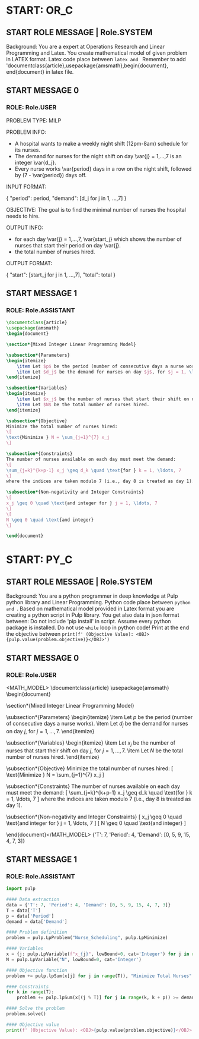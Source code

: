 # START: OR_C 
## START ROLE MESSAGE | Role.SYSTEM 
Background: You are a expert at Operations Research and Linear Programming and Latex. You create mathematical model of given problem in LATEX format. Latex code place between ```latex and ``` Remember to add 'documentclass{article},usepackage{amsmath},begin{document}, end{document} in latex file. 
## START MESSAGE 0 
### ROLE: Role.USER
<DESCRIPTION>
PROBLEM TYPE: MILP

PROBLEM INFO: 
- A hospital wants to make a weekly night shift (12pm-8am) schedule for its nurses. 
- The demand for nurses for the night shift on day \var{j} = 1,...,7 is an integer \var{d_j}. 
- Every nurse works \var{period} days in a row on the night shift, followed by (7 - \var{period}) days off.


INPUT FORMAT: 

{
    "period": period,
    "demand": [d_j for j in 1, ...,7]
}

OBJECTIVE: The goal is to find the minimal number of nurses the hospital needs to hire. 

OUTPUT INFO: 

- for each day \var{j} = 1,...,7, \var{start_j} which shows the number of nurses that start their period on day \var{j}.
- the total number of nurses hired.

OUTPUT FORMAT:

{
    "start": [start_j for j in 1, ...,7],
    "total": total
}


</DESCRIPTION>


## START MESSAGE 1 
### ROLE: Role.ASSISTANT
```latex
\documentclass{article}
\usepackage{amsmath}
\begin{document}

\section*{Mixed Integer Linear Programming Model}

\subsection*{Parameters}
\begin{itemize}
    \item Let $p$ be the period (number of consecutive days a nurse works).
    \item Let $d_j$ be the demand for nurses on day $j$, for $j = 1, \ldots, 7$.
\end{itemize}

\subsection*{Variables}
\begin{itemize}
    \item Let $x_j$ be the number of nurses that start their shift on day $j$, for $j = 1, \ldots, 7$.
    \item Let $N$ be the total number of nurses hired.
\end{itemize}

\subsection*{Objective}
Minimize the total number of nurses hired:
\[
\text{Minimize } N = \sum_{j=1}^{7} x_j
\]

\subsection*{Constraints}
The number of nurses available on each day must meet the demand:
\[
\sum_{j=k}^{k+p-1} x_j \geq d_k \quad \text{for } k = 1, \ldots, 7
\]
where the indices are taken modulo 7 (i.e., day 8 is treated as day 1).

\subsection*{Non-negativity and Integer Constraints}
\[
x_j \geq 0 \quad \text{and integer for } j = 1, \ldots, 7
\]
\[
N \geq 0 \quad \text{and integer}
\]

\end{document}
```

# START: PY_C 
## START ROLE MESSAGE | Role.SYSTEM 
Background: You are a python programmer in deep knowledge at Pulp python library and Linear Programming. Python code place between ```python and ```. Based on mathematical model provided in Latex format you are creating a python script in Pulp library. You get also data in json format between: <DATA></DATA> Do not include 'pip install' in script. Assume every python package is installed. Do not use `while` loop in python code! Print at the end the objective between <OBJ></OBJ> `print(f' (Objective Value): <OBJ>{pulp.value(problem.objective)}</OBJ>')` 
## START MESSAGE 0 
### ROLE: Role.USER
<MATH_MODEL>
\documentclass{article}
\usepackage{amsmath}
\begin{document}

\section*{Mixed Integer Linear Programming Model}

\subsection*{Parameters}
\begin{itemize}
    \item Let $p$ be the period (number of consecutive days a nurse works).
    \item Let $d_j$ be the demand for nurses on day $j$, for $j = 1, \ldots, 7$.
\end{itemize}

\subsection*{Variables}
\begin{itemize}
    \item Let $x_j$ be the number of nurses that start their shift on day $j$, for $j = 1, \ldots, 7$.
    \item Let $N$ be the total number of nurses hired.
\end{itemize}

\subsection*{Objective}
Minimize the total number of nurses hired:
\[
\text{Minimize } N = \sum_{j=1}^{7} x_j
\]

\subsection*{Constraints}
The number of nurses available on each day must meet the demand:
\[
\sum_{j=k}^{k+p-1} x_j \geq d_k \quad \text{for } k = 1, \ldots, 7
\]
where the indices are taken modulo 7 (i.e., day 8 is treated as day 1).

\subsection*{Non-negativity and Integer Constraints}
\[
x_j \geq 0 \quad \text{and integer for } j = 1, \ldots, 7
\]
\[
N \geq 0 \quad \text{and integer}
\]

\end{document}</MATH_MODEL>
<DATA>
{'T': 7, 'Period': 4, 'Demand': [0, 5, 9, 15, 4, 7, 3]}</DATA>


## START MESSAGE 1 
### ROLE: Role.ASSISTANT
```python
import pulp

#### Data extraction
data = {'T': 7, 'Period': 4, 'Demand': [0, 5, 9, 15, 4, 7, 3]}
T = data['T']
p = data['Period']
demand = data['Demand']

#### Problem definition
problem = pulp.LpProblem("Nurse_Scheduling", pulp.LpMinimize)

#### Variables
x = {j: pulp.LpVariable(f"x_{j}", lowBound=0, cat='Integer') for j in range(T)}
N = pulp.LpVariable("N", lowBound=0, cat='Integer')

#### Objective function
problem += pulp.lpSum(x[j] for j in range(T)), "Minimize Total Nurses"

#### Constraints
for k in range(T):
    problem += pulp.lpSum(x[(j % T)] for j in range(k, k + p)) >= demand[k], f"Demand_Constraint_day_{k+1}"

#### Solve the problem
problem.solve()

#### Objective value
print(f' (Objective Value): <OBJ>{pulp.value(problem.objective)}</OBJ>')
```


